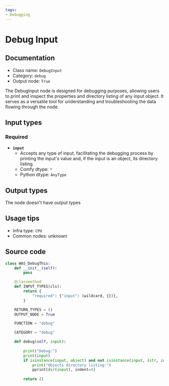 ```yaml
---
tags:
- Debugging
---
```


# Debug Input
## Documentation
- Class name: `DebugInput`
- Category: `debug`
- Output node: `True`

The DebugInput node is designed for debugging purposes, allowing users to print and inspect the properties and directory listing of any input object. It serves as a versatile tool for understanding and troubleshooting the data flowing through the node.
## Input types
### Required
- **`input`**
    - Accepts any type of input, facilitating the debugging process by printing the input's value and, if the input is an object, its directory listing.
    - Comfy dtype: `*`
    - Python dtype: `AnyType`
## Output types
The node doesn't have output types
## Usage tips
- Infra type: `CPU`
- Common nodes: unknown


## Source code
```python
class WAS_DebugThis:
    def __init__(self):
        pass

    @classmethod
    def INPUT_TYPES(cls):
        return {
            "required": {"input": (wildcard, {})},
        }

    RETURN_TYPES = ()
    OUTPUT_NODE = True

    FUNCTION = "debug"

    CATEGORY = "debug"

    def debug(self, input):
    
        print("Debug:")
        print(input)
        if isinstance(input, object) and not isinstance(input, (str, int, float, bool, list, dict, tuple)):
            print("Objects directory listing:")
            pprint(dir(input), indent=4)
		
        return ()

```
